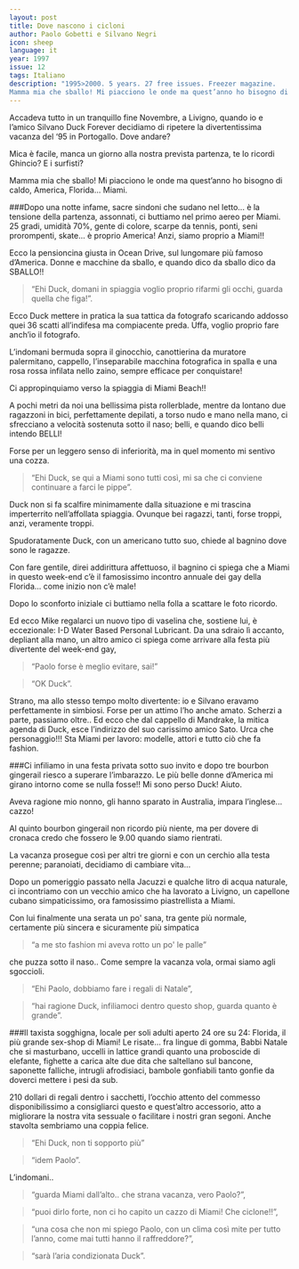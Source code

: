 ```yaml
---
layout: post
title: Dove nascono i cicloni
author: Paolo Gobetti e Silvano Negri
icon: sheep
language: it
year: 1997
issue: 12
tags: Italiano
description: "1995>2000. 5 years. 27 free issues. Freezer magazine.
Mamma mia che sballo! Mi piacciono le onde ma quest’anno ho bisogno di caldo, America, Florida... Miami."
---
```


Accadeva tutto in un tranquillo fine Novembre, a Livigno, quando io e l’amico Silvano Duck Forever decidiamo di ripetere la divertentissima vacanza del ‘95 in Portogallo. Dove andare?

Mica è facile, manca un giorno alla nostra prevista partenza, te lo ricordi Ghincio? E i surfisti?

Mamma mia che sballo! Mi piacciono le onde ma quest’anno ho bisogno di caldo, America, Florida... Miami.

###Dopo una notte infame, sacre sindoni che sudano nel letto... è la tensione della partenza, assonnati, ci buttiamo nel primo aereo per Miami. 25 gradi, umidità 70%, gente di colore, scarpe da tennis, ponti, seni prorompenti, skate... è proprio America! Anzi, siamo proprio a Miami!!

Ecco la pensioncina giusta in Ocean Drive, sul lungomare più famoso d’America. Donne e macchine da sballo, e quando dico da sballo dico da SBALLO!!

>“Ehi Duck, domani in spiaggia voglio proprio rifarmi gli occhi, guarda quella che figa!”.

Ecco Duck mettere in pratica la sua tattica da fotografo scaricando addosso quei 36 scatti all’indifesa ma compiacente preda. Uffa, voglio proprio fare anch’io il fotografo.

L’indomani bermuda sopra il ginocchio, canottierina da muratore palermitano, cappello, l’inseparabile macchina fotografica in spalla e una rosa rossa infilata nello zaino, sempre efficace per conquistare!

Ci appropinquiamo verso la spiaggia di Miami Beach!!

A pochi metri da noi una bellissima pista rollerblade, mentre da lontano due ragazzoni in bici, perfettamente depilati, a torso nudo e mano nella mano, ci sfrecciano a velocità sostenuta sotto il naso; belli, e quando dico belli intendo BELLI!

Forse per un leggero senso di inferiorità, ma in quel momento mi sentivo una cozza.

>“Ehi Duck, se qui a Miami sono tutti così, mi sa che ci conviene continuare a farci le pippe”.

Duck non si fa scalfire minimamente dalla situazione e mi trascina imperterrito nell’affollata spiaggia. Ovunque bei ragazzi, tanti, forse troppi, anzi, veramente troppi.

Spudoratamente Duck, con un americano tutto suo, chiede al bagnino dove sono le ragazze.

Con fare gentile, direi addirittura affettuoso, il bagnino ci spiega che a Miami in questo week-end c’è il famosissimo incontro annuale dei gay della Florida... come inizio non c’è male!

Dopo lo sconforto iniziale ci buttiamo nella folla a scattare le foto ricordo.

Ed ecco Mike regalarci un nuovo tipo di vaselina che, sostiene lui, è eccezionale: I-D Water Based Personal Lubricant. Da una sdraio lì accanto, depliant alla mano, un altro amico ci spiega come arrivare alla festa più divertente del week-end gay,

>“Paolo forse è meglio evitare, sai!”

>“OK Duck”.

Strano, ma allo stesso tempo molto divertente: io e Silvano eravamo perfettamente in simbiosi. Forse per un attimo l’ho anche amato. Scherzi a parte, passiamo oltre.. Ed ecco che dal cappello di Mandrake, la mitica agenda di Duck, esce l’indirizzo del suo carissimo amico Sato. Urca che personaggio!!! Sta Miami per lavoro: modelle, attori e tutto ciò che fa fashion.

###Ci infiliamo in una festa privata sotto suo invito e dopo tre bourbon gingerail riesco a superare l’imbarazzo. Le più belle donne d’America mi girano intorno come se nulla fosse!! Mi sono perso Duck! Aiuto.

Aveva ragione mio nonno, gli hanno sparato in Australia, impara l’inglese... cazzo!

Al quinto bourbon gingerail non ricordo più niente, ma per dovere di cronaca credo che fossero le 9.00 quando siamo rientrati.

La vacanza prosegue così per altri tre giorni e con un cerchio alla testa perenne; paranoiati, decidiamo di cambiare vita...

Dopo un pomeriggio passato nella Jacuzzi e qualche litro di acqua naturale, ci incontriamo con un vecchio amico che ha lavorato a Livigno, un capellone cubano simpaticissimo, ora famosissimo piastrellista a Miami.

Con lui finalmente una serata un po' sana, tra gente più normale, certamente più sincera e sicuramente più simpatica

>“a me sto fashion mi aveva rotto un po' le palle”

che puzza sotto il naso..
Come sempre la vacanza vola, ormai siamo agli sgoccioli.

>“Ehi Paolo, dobbiamo fare i regali di Natale”,

>“hai ragione Duck, infiliamoci dentro questo shop, guarda quanto è grande”.

###Il taxista sogghigna, locale per soli adulti aperto 24 ore su 24: Florida, il più grande sex-shop di Miami! Le risate... fra lingue di gomma, Babbi Natale che si masturbano, uccelli in lattice grandi quanto una proboscide di elefante, fighette a carica alte due dita che saltellano sul bancone, saponette falliche, intrugli afrodisiaci, bambole gonfiabili tanto gonfie da doverci mettere i pesi da sub.

210 dollari di regali dentro i sacchetti, l’occhio attento del commesso disponibilissimo a consigliarci questo e quest’altro accessorio, atto a migliorare la nostra vita sessuale o facilitare i nostri gran segoni. Anche stavolta sembriamo una coppia felice.

>“Ehi Duck, non ti sopporto più”

>“idem Paolo”.

L’indomani..

>“guarda Miami dall’alto.. che strana vacanza, vero Paolo?”,

>“puoi dirlo forte, non ci ho capito un cazzo di Miami! Che ciclone!!”,

>“una cosa che non mi spiego Paolo, con un clima così mite per tutto l’anno, come mai tutti hanno il raffreddore?”,

>“sarà l’aria condizionata Duck”.
